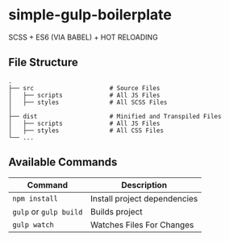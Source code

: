 # simple-gulp-boilerplate
SCSS + ES6 (VIA BABEL) + HOT RELOADING 


## File Structure
    .
    ├── src                     # Source Files
    │   ├── scripts             # All JS Files
    │   ├── styles              # All SCSS Files 
    │ 
    ├── dist                    # Minified and Transpiled Files
    │   ├── scripts             # All JS Files
    │   ├── styles              # All CSS Files 
    └── ...

## Available Commands

| Command                | Description                  |
| ---------------------- | ---------------------------- |
| `npm install`          | Install project dependencies |
| `gulp` or `gulp build` | Builds project               |
| `gulp watch`           | Watches Files For Changes    |

